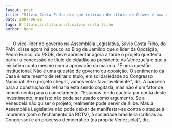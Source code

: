 ```yaml
---
layout: post
title: "Sílvio Costa Filho diz que retirada de título de Chávez é uma questão institucional"
date: 2007-06-06
tags: E-título,institucional,silvio costa filho
author: None
---
```

&nbsp;
&nbsp;
&nbsp;
O vice-l&iacute;der do governo na Assembl&eacute;ia Legislativa, S&iacute;lvio Costa Filho, do PMN, disse agora h&aacute; pouco ao Blog de Jamildo que o l&iacute;der da Oposi&ccedil;&atilde;o, Pedro Eurico, do PSDB, deve apresentar agora &agrave; tarde o projeto que tenta barrar a concess&atilde;o de t&iacute;tulo de cidad&atilde;o ao presidente da Venezuela e que a iniciativa conta mesmo com a aprova&ccedil;&atilde;o da maioria.
&quot;&Eacute; uma quest&atilde;o institucional. N&atilde;o &eacute; uma quest&atilde;o de governo ou oposi&ccedil;&atilde;o. O sentimento da Casa &eacute; este mesmo de retirar o t&iacute;tulo, em solidariedade ao Congresso Nacional. Se o projeto chegar, vamos votar favoravelmente&quot;, diz.
A parceria para a constru&ccedil;&atilde;o da refinaria est&aacute; sendo cogitada, mas n&atilde;o &eacute; um fator de impedimento para o cancelamento. &quot;Estamos tendo cautela por conta deste investimento, mas isto n&atilde;o pode ser usado como argumento. Se a Veneuzela n&atilde;o quiser o projeto, realmente pode servir de &aacute;libe. Mas a Assembl&eacute;ia Legislativa n&atilde;o pode deixar de manifestar-se contra o ataque &agrave; imprensa (com o fechamento da RCTV), &agrave; sociedade brasileira (cr&iacute;ticas ao Congresso) e ao processo democr&aacute;tico (na pr&oacute;pria Venezuela)&quot;, diz. 
